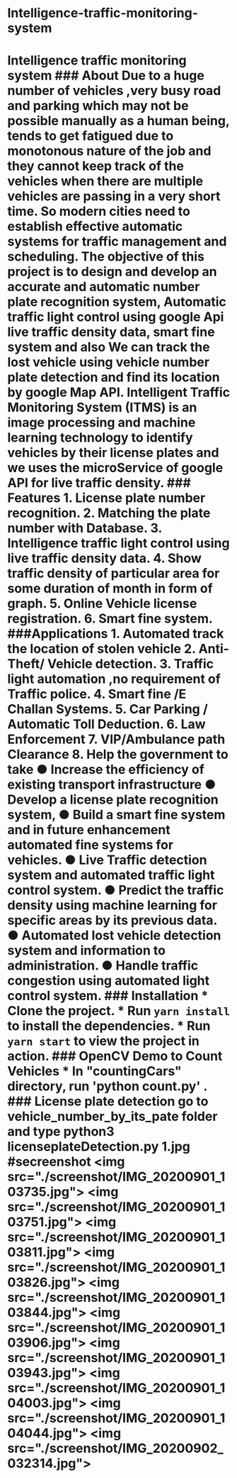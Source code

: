 # Intelligence-traffic-monitoring-system
# Intelligence traffic monitoring system  ### About Due to a huge number of vehicles ,very busy road and parking which may not be possible manually as a human being, tends to get fatigued due to monotonous nature of the job and they cannot keep track of the vehicles when there are multiple vehicles are passing in a very short time. So modern cities need to establish effective automatic systems for traffic management and scheduling. The objective of this project is to design and develop an accurate and automatic number plate recognition system, Automatic traffic light control using google Api live traffic density data, smart fine system and also We can track the lost vehicle using vehicle number plate detection and find its location by google Map API. Intelligent Traffic Monitoring System (ITMS) is an image processing and machine learning technology to identify vehicles by their license plates and we uses the microService of google API for live traffic density.  ### Features 1. License plate number recognition. 2. Matching the plate number with Database. 3. Intelligence traffic light control using live traffic density data. 4. Show traffic density of particular area for some duration of month in form of graph. 5. Online Vehicle license registration. 6. Smart fine system.  ###Applications 1. Automated track the location of stolen vehicle 2. Anti-Theft/ Vehicle detection. 3. Traffic light automation ,no requirement of Traffic police. 4. Smart fine /E Challan Systems. 5. Car Parking / Automatic Toll Deduction. 6. Law Enforcement 7. VIP/Ambulance path Clearance 8. Help the government to take  ● Increase the efficiency of existing transport infrastructure ● Develop a license plate recognition system, ● Build a smart fine system and in future enhancement automated fine systems for vehicles. ● Live Traffic detection system and automated traffic light control system. ● Predict the traffic density using machine learning for specific areas by its previous data. ● Automated lost vehicle detection system and information to administration. ● Handle traffic congestion using automated light control system.  ### Installation * Clone the project. * Run `yarn install` to install the dependencies. * Run `yarn start` to view the project in action.  ### OpenCV Demo to Count Vehicles * In "countingCars" directory, run 'python count.py' .  ### License plate detection go to vehicle_number_by_its_pate folder and type python3 licenseplateDetection.py 1.jpg  #secreenshot &lt;img src="./screenshot/IMG_20200901_103735.jpg"> &lt;img src="./screenshot/IMG_20200901_103751.jpg"> &lt;img src="./screenshot/IMG_20200901_103811.jpg"> &lt;img src="./screenshot/IMG_20200901_103826.jpg"> &lt;img src="./screenshot/IMG_20200901_103844.jpg"> &lt;img src="./screenshot/IMG_20200901_103906.jpg"> &lt;img src="./screenshot/IMG_20200901_103943.jpg"> &lt;img src="./screenshot/IMG_20200901_104003.jpg"> &lt;img src="./screenshot/IMG_20200901_104044.jpg"> &lt;img src="./screenshot/IMG_20200902_032314.jpg">
